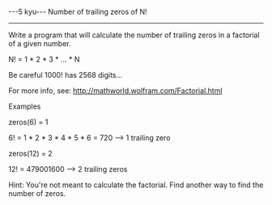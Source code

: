 ---5 kyu--- Number of trailing zeros of N!

------

Write a program that will calculate the number of trailing zeros in a factorial of a given number.

N! = 1 * 2 * 3 *  ... * N

Be careful 1000! has 2568 digits...

For more info, see: http://mathworld.wolfram.com/Factorial.html

Examples

zeros(6) = 1

6! = 1 * 2 * 3 * 4 * 5 * 6 = 720 --> 1 trailing zero

zeros(12) = 2

12! = 479001600 --> 2 trailing zeros

Hint: You're not meant to calculate the factorial. Find another way to find the number of zeros.
